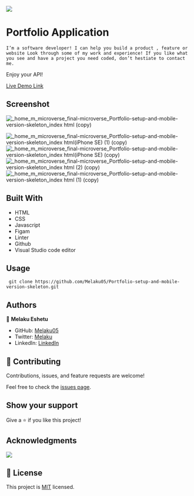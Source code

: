 ![](https://img.shields.io/badge/Microverse-blueviolet)

# Portfolio Application

`I’m a software developer! I can help you build a product , feature or website Look through some of my work and experience! If you like what you see and have a project you need coded, don’t hestiate to contact me.`

Enjoy your API!

[Live Demo Link](https://melaku05.github.io/Portfolio-setup-and-mobile-version-skeleton/)

## Screenshot


![_home_m_microverse_final-microverse_Portfolio-setup-and-mobile-version-skeleton_index html (copy)](https://user-images.githubusercontent.com/91287179/199436925-821e83e8-c50b-44c1-9ce1-cb0a8f9ab055.png)

![_home_m_microverse_final-microverse_Portfolio-setup-and-mobile-version-skeleton_index html(iPhone SE) (1) (copy)](https://user-images.githubusercontent.com/91287179/199436742-22b4f27f-b249-4ec6-b610-4b7df9494b07.png)
![_home_m_microverse_final-microverse_Portfolio-setup-and-mobile-version-skeleton_index html(iPhone SE) (copy)](https://user-images.githubusercontent.com/91287179/199436761-2ff1aeb4-92f4-4ab4-8bbe-9826f226e917.png)
![_home_m_microverse_final-microverse_Portfolio-setup-and-mobile-version-skeleton_index html (2) (copy)](https://user-images.githubusercontent.com/91287179/199436782-c2d6520f-75bb-4c48-8d75-f71b7259bd59.png)
![_home_m_microverse_final-microverse_Portfolio-setup-and-mobile-version-skeleton_index html (1) (copy)](https://user-images.githubusercontent.com/91287179/199436845-d7c5f39e-6e5a-4c4a-8e28-dca347685a1b.png)




## Built With

- HTML
- CSS
- Javascript
- Figam
- Linter
- Github
- Visual Studio code editor


## Usage
```
 git clone https://github.com/Melaku05/Portfolio-setup-and-mobile-version-skeleton.git

```






## Authors

👤 **Melaku Eshetu**

- GitHub: [Melaku05](https://github.com/Melaku05)
- Twitter: [Melaku](https://twitter.com/melaku_mel)
- LinkedIn: [LinkedIn](https://www.linkedin.com/in/melaku-eshetu/)

## 🤝 Contributing

Contributions, issues, and feature requests are welcome!

Feel free to check the [issues page](https://github.com/Melaku05/Portfolio-setup-and-mobile-version-skeleton/issues).

## Show your support

Give a ⭐️ if you like this project!

## Acknowledgments

![](https://img.shields.io/badge/Microverse-blueviolet)

## 📝 License

This project is [MIT](./MIT.md) licensed.
